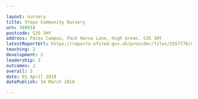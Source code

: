 ```yaml
---

layout: nursery
title: Steps Community Nursery
urn: 300918
postcode: S35 3HY
address: Paces Campus, Pack Horse Lane, High Green, S35 3HY
latestReportUrl: https://reports.ofsted.gov.uk/provider/files/2557776/urn/300918.pdf
teaching: 2
development: 2
leadership: 2
outcomes: 2
overall: 2
date: 01 April 2018 
datePublish: 14 March 2016

---
```

